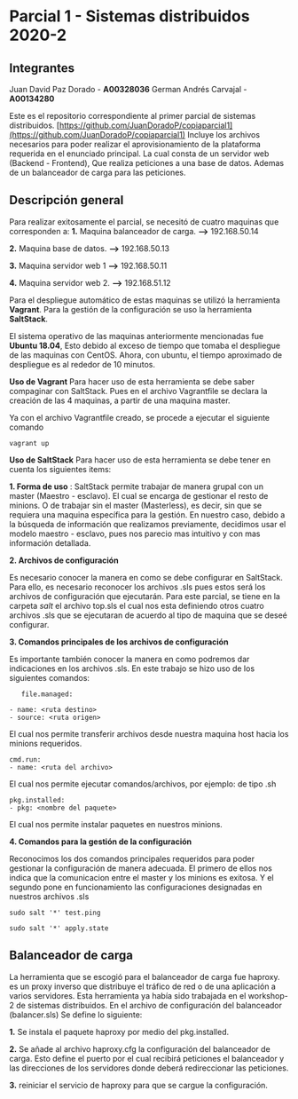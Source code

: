 # Parcial 1 - Sistemas distribuidos 2020-2

## Integrantes

Juan David Paz Dorado - **A00328036**
German Andrés Carvajal - **A00134280**	

Este es el repositorio correspondiente al primer parcial de sistemas distribuidos. [https://github.com/JuanDoradoP/copiaparcial1](https://github.com/JuanDoradoP/copiaparcial1)
Incluye los archivos necesarios para poder realizar el aprovisionamiento de la plataforma requerida en el enunciado principal. La cual consta de un servidor web (Backend - Frontend), Que realiza peticiones a una base de datos. Ademas de un balanceador de carga para las peticiones. 


## Descripción general 

Para realizar exitosamente el parcial, se necesitó de cuatro maquinas que corresponden a: 
**1.** Maquina balanceador de carga.  **-->** 192.168.50.14

**2.** Maquina base de datos.      **-->**         192.168.50.13

**3.** Maquina servidor web 1 		 **-->**		192.168.50.11

**4.** Maquina servidor web 2. 	 **-->**		192.168.51.12

Para el despliegue automático de estas maquinas se utilizó la herramienta **Vagrant**. Para la gestión de la configuración se uso la herramienta **SaltStack**. 

El sistema operativo de las maquinas anteriormente mencionadas fue **Ubuntu 18.04**, Esto debido al exceso de tiempo que tomaba el despliegue de las maquinas con CentOS. Ahora, con ubuntu, el tiempo aproximado de despliegue es al rededor de 10 minutos.

**Uso de Vagrant**
Para hacer uso de esta herramienta se debe saber  compaginar con SaltStack. Pues en el archivo Vagrantfile se declara la creación de las 4 maquinas,  a partir de una maquina master. 

Ya con el archivo Vagrantfile creado, se procede a ejecutar el siguiente comando

    vagrant up 


**Uso de SaltStack**
Para hacer uso de esta herramienta se debe tener en cuenta los siguientes items:

**1. Forma de uso** : SaltStack permite trabajar de manera grupal con un master (Maestro - esclavo). El cual se encarga de gestionar el resto de minions. O de trabajar sin el master (Masterless), es decir, sin que se requiera una maquina específica para la gestión. En nuestro caso, debido a la búsqueda de información que realizamos previamente, decidimos usar el modelo maestro - esclavo, pues nos parecio mas intuitivo y con mas información detallada.

**2. Archivos de configuración** 

Es necesario conocer la manera en como se debe configurar en    SaltStack. Para ello, es necesario reconocer los archivos .sls pues    estos será los archivos de configuración que ejecutarán. Para este    parcial, se tiene en la carpeta *salt* el archivo top.sls el cual nos    esta definiendo otros cuatro archivos .sls que se ejecutaran de  acuerdo al tipo de maquina que se deseé configurar.

**3. Comandos principales de los archivos de configuración**

Es importante también conocer la manera en como podremos dar indicaciones en los archivos .sls. En este trabajo se hizo uso de los siguientes comandos:
 

       file.managed:
       
    - name: <ruta destino>
    - source: <ruta origen>

El cual nos permite transferir archivos desde nuestra maquina host hacia los minions requeridos.

    cmd.run:
    - name: <ruta del archivo>
  
  El cual nos permite ejecutar comandos/archivos, por ejemplo: de tipo .sh

    pkg.installed:
    - pkg: <nombre del paquete> 

El cual nos permite instalar paquetes en nuestros minions.


**4. Comandos para la gestión de la configuración**

Reconocimos los dos comandos principales requeridos para poder gestionar la configuración de manera adecuada. El primero de ellos nos indica que la comunicacion entre el master y los minions es exitosa. Y el segundo pone en funcionamiento las configuraciones designadas en nuestros archivos .sls

    sudo salt '*' test.ping
    
    sudo salt '*' apply.state 



## Balanceador de carga
La herramienta que se escogió  para el balanceador de carga fue haproxy.  es un proxy inverso que distribuye el tráfico de red o de una aplicación a varios servidores. Esta herramienta ya había sido trabajada en el workshop-2 de sistemas distribuidos. En el archivo de configuración del balanceador (balancer.sls) Se define lo siguiente:

**1.** Se instala el paquete haproxy por medio del pkg.installed.

**2.** Se añade al  archivo haproxy.cfg la configuración del balanceador de carga. Esto define el puerto por el cual recibirá peticiones el balanceador y las direcciones de los servidores donde deberá redireccionar las peticiones.

**3.**  reiniciar el servicio de haproxy para que se cargue la configuración.
